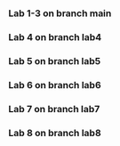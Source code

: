 ### Lab 1-3 on branch main
### Lab 4 on branch lab4
### Lab 5 on branch lab5
### Lab 6 on branch lab6
### Lab 7 on branch lab7
### Lab 8 on branch lab8
